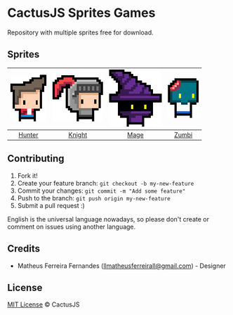 # CactusJS Sprites Games

Repository with multiple sprites free for download.

## Sprites

| [![hunter][hunter-img]][hunter-link] | [![knight][knight-img]][knight-link] | [![mage][mage-img]][mage-link] | [![zumbi][zumbi-img]][zumbi-link] |
| :----------------------------------: | :----------------------------------: | :----------------------------: | :-------------------------------: |
| [Hunter][hunter-link]                | [Knight][knight-link]                | [Mage][mage-link]              | [Zumbi][zumbi-link]               |

[hunter-img]: https://raw.githubusercontent.com/CactusJS/cactusjs-sprites-games/master/Hunter/Idle/hunter-idle0.png
[hunter-link]: https://github.com/CactusJS/cactusjs-sprites-games/tree/master/Hunter

[knight-img]: https://raw.githubusercontent.com/CactusJS/cactusjs-sprites-games/master/Knight/Idle/knight-idle0.png
[knight-link]: https://github.com/CactusJS/cactusjs-sprites-games/tree/master/Knight

[mage-img]: https://raw.githubusercontent.com/CactusJS/cactusjs-sprites-games/master/Mage/Idle/mage-idle0.png
[mage-link]: https://github.com/CactusJS/cactusjs-sprites-games/tree/master/Mage

[zumbi-img]: https://raw.githubusercontent.com/CactusJS/cactusjs-sprites-games/master/Zumbi/Idle/zumbi-idle0.png
[zumbi-link]: https://github.com/CactusJS/cactusjs-sprites-games/tree/master/Zumbi

## Contributing

1. Fork it!
2. Create your feature branch: `git checkout -b my-new-feature`
3. Commit your changes: `git commit -m "Add some feature"`
4. Push to the branch: `git push origin my-new-feature`
5. Submit a pull request  :)

English is the universal language nowadays, so please don't create or comment on issues using another language.

## Credits

* Matheus Ferreira Fernandes (<llmatheusferreirall@gmail.com>) - Designer

## License

[MIT License](http://cactusjs.mit-license.org) © CactusJS
